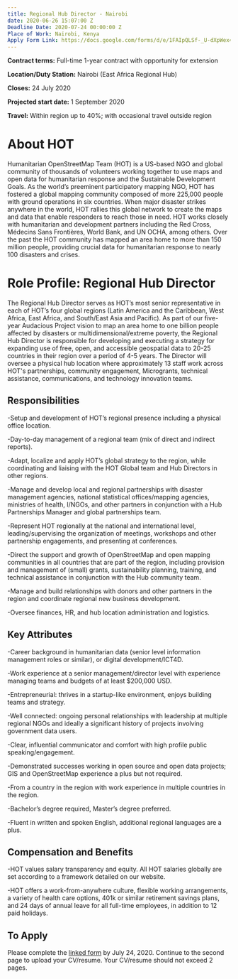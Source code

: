 ```yaml
---
title: Regional Hub Director - Nairobi
date: 2020-06-26 15:07:00 Z
Deadline Date: 2020-07-24 00:00:00 Z
Place of Work: Nairobi, Kenya
Apply Form Link: https://docs.google.com/forms/d/e/1FAIpQLSf-_U-dXpWex4G1wxYEriyOwDGSo4hTg6w4VqHH6Kv7YLX_QQ/viewform?usp=sf_link
---
```


**Contract terms:** Full-time 1-year contract with opportunity for extension

**Location/Duty Station:** Nairobi (East Africa Regional Hub)

**Closes:** 24 July 2020

**Projected start date:** 1 September 2020

**Travel:** Within region up to 40%; with occasional travel outside region

# About HOT

Humanitarian OpenStreetMap Team (HOT) is a US-based NGO and global community of thousands of volunteers working together to use maps and open data for humanitarian response and the Sustainable Development Goals. As the world’s preeminent participatory mapping NGO, HOT has fostered a global mapping community composed of more 225,000 people with ground operations in six countries. When major disaster strikes anywhere in the world, HOT rallies this global network to create the maps and data that enable responders to reach those in need. HOT works closely with humanitarian and development partners including the Red Cross, Médecins Sans Frontières, World Bank, and UN OCHA, among others. Over the past the HOT community has mapped an area home to more than 150 million people, providing crucial data for humanitarian response to nearly 100 disasters and crises.

# Role Profile: Regional Hub Director

The Regional Hub Director serves as HOT’s most senior representative in each of HOT’s four global regions (Latin America and the Caribbean, West Africa, East Africa, and South/East Asia and Pacific). As part of our five-year Audacious Project vision to map an area home to one billion people affected by disasters or multidimensional/extreme poverty, the Regional Hub Director is responsible for developing and executing a strategy for expanding use of free, open, and accessible geospatial data to 20-25 countries in their region over a period of 4-5 years. The Director will oversee a physical hub location where approximately 13 staff work across HOT's partnerships, community engagement, Microgrants, technical assistance, communications, and technology innovation teams.

## Responsibilities

-Setup and development of HOT’s regional presence including a physical office location.

-Day-to-day management of a regional team (mix of direct and indirect reports).

-Adapt, localize and apply HOT’s global strategy to the region, while coordinating and liaising with the HOT Global team and Hub Directors in other regions.

-Manage and develop local and regional partnerships with disaster management agencies, national statistical offices/mapping agencies, ministries of health, I/NGOs, and other partners in conjunction with a Hub Partnerships Manager and global partnerships team.

-Represent HOT regionally at the national and international level, leading/supervising the organization of meetings, workshops and other partnership engagements, and presenting at conferences.

-Direct the support and growth of OpenStreetMap and open mapping communities in all countries that are part of the region, including provision and management of (small) grants, sustainability planning, training, and technical assistance in conjunction with the Hub community team.

-Manage and build relationships with donors and other partners in the region and coordinate regional new business development.

-Oversee finances, HR, and hub location administration and logistics.

## Key Attributes

-Career background in humanitarian data (senior level information management roles or similar), or digital development/ICT4D. 

-Work experience at a senior management/director level with experience managing teams and budgets of at least $200,000 USD.

-Entrepreneurial: thrives in a startup-like environment, enjoys building teams and strategy.

-Well connected: ongoing personal relationships with leadership at multiple regional NGOs and ideally a significant history of projects involving government data users.

-Clear, influential communicator and comfort with high profile public speaking/engagement.

-Demonstrated successes working in open source and open data projects; GIS and OpenStreetMap experience a plus but not required.

-From a country in the region with work experience in multiple countries in the region.

-Bachelor’s degree required, Master’s degree preferred.

-Fluent in written and spoken English, additional regional languages are a plus.

## Compensation and Benefits

-HOT values salary transparency and equity. All HOT salaries globally are set according to a framework detailed on our website.

-HOT offers a work-from-anywhere culture, flexible working arrangements, a variety of health care options, 401k  or similar retirement savings plans, and 24 days of annual leave for all full-time employees, in addition to 12 paid holidays. 

## To Apply

Please complete the [linked form](https://docs.google.com/forms/d/e/1FAIpQLSf-_U-dXpWex4G1wxYEriyOwDGSo4hTg6w4VqHH6Kv7YLX_QQ/viewform?usp=sf_link) by July 24, 2020. Continue to the second page to upload your CV/resume. Your CV/resume should not exceed 2 pages.